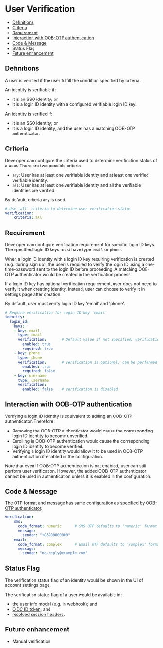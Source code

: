 # User Verification

  * [Definitions](#definitions)
  * [Criteria](#criteria)
  * [Requirement](#requirement)
  * [Interaction with OOB-OTP authentication](#interaction-with-oob-otp-authentication)
  * [Code &amp; Message](#code--message)
  * [Status Flag](#status-flag)
  * [Future enhancement](#future-enhancement)

## Definitions

A user is verified if the user fulfill the condition specified by criteria.

An identity is verifiable if:
- it is an SSO identity; or
- it is a login ID identity with a configured verifiable login ID key.

An identity is verified if:
- it is an SSO identity; or
- it is a login ID identity, and the user has a matching OOB-OTP authenticator.

## Criteria

Developer can configure the criteria used to determine verification status
of a user. There are two possible criteria:

- `any`: User has at least one verifiable identity and at least one verified verifiable identity.
- `all`: User has at least one verifiable identity and all the verifiable identities are verified.

By default, criteria `any` is used.

```yaml
# Use 'all' criteria to determine user verification status
verification:
    criteria: all
```

## Requirement

Developer can configure verification requirement for specific login ID keys.
The specified login ID keys must have type `email` or `phone`.

When a login ID identity with a login ID key requiring verification is created
(e.g. during sign up), the user is required to verify the login ID using a
one-time-password sent to the login ID before proceeding. A matching OOB-OTP
authenticator would be created in the verification process.

If a login ID key has optional verification requirement, user does not need to
verify it when creating identity. Instead, user can choose to verify it in
settings page after creation.

By default, user must verify login ID key 'email' and 'phone'.

```yaml
# Require verification for login ID key 'email'
identity:
  login_id:
    keys:
    - key: email
      type: email
      verification:       # Default value if not specified; verification is required
        enabled: true
        required: true
    - key: phone
      type: phone
      verification:       # verification is optional, can be performed in settings page
        enabled: true
        required: false
    - key: username
      type: username
      verification:
        enabled: false    # verification is disabled
```

## Interaction with OOB-OTP authentication

Verifying a login ID identity is equivalent to adding an OOB-OTP authenticator.
Therefore:
- Removing the OOB-OTP authenticator would cause the corresponding login ID
  identity to become unverified.
- Enrolling in OOB-OTP authentication would cause the corresponding login ID
  identity to become verified.
- Verifying a login ID identity would allow it to be used in OOB-OTP
  authentication if enabled in the configuration.

Note that even if OOB-OTP authentication is not enabled, user can still perform
user verification. However, the added OOB-OTP authenticator cannot be used in
authentication unless it is enabled in the configuration.

## Code & Message

The OTP format and message has same configuration as specified by [OOB-OTP authenticator](./user-model.md#oob-otp-authenticator).

```yaml
verification:
    sms:
      code_format: numeric      # SMS OTP defaults to 'numeric' format
      message:
        sender: "+85200000000"
    email:
      code_format: complex      # Email OTP defaults to 'complex' format
      message:
        sender: "no-reply@example.com"
```

## Status Flag

The verification status flag of an identity would be shown in the UI of
account settings page.

The verification status flag of a user would be available in:
- the user info model (e.g. in webhook); and
- [OIDC ID token](./oidc.md#httpsauthgearcomuseris_verified); and
- [resolved session headers](./api-resolver.md#x-authgear-user-verified).

## Future enhancement

- Manual verification
